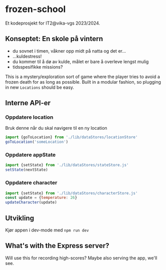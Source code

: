 # frozen-school

Et kodeprosjekt for IT2@vika-vgs 2023/2024.

## Konseptet: En skole på vintern
  - du sovnet i timen, våkner opp midt på natta og det er...
  - ...kuldestress!
  - du kommer til å dø av kulde, målet er bare å overleve lengst mulig
  - tidsspesifikke missions?

This is a mystery/exploration sort of game where the player tries to avoid a frozen death for as long as possible. Built in a modular fashion, so plugging in new `Locations` should be easy.

## Interne API-er

### Oppdatere location

Bruk denne når du skal navigere til en ny location

```js
import {goToLocation} from './lib/dataStores/locationStore'
goToLocation('someLocation')
```

### Oppdatere appState

```js
import {setState} from './lib/dataStores/stateStore.js'
setState(nextState)
```

### Oppdatere character

```js
import {setState} from './lib/dataStores/characterStore.js'
const update = {temperature: 26}
updateCharacter(update)
```


## Utvikling

Kjør appen i dev-mode med `npm run dev`

## What's with the Express server?

Will use this for recording high-scores? Maybe also serving the app, we'll see.